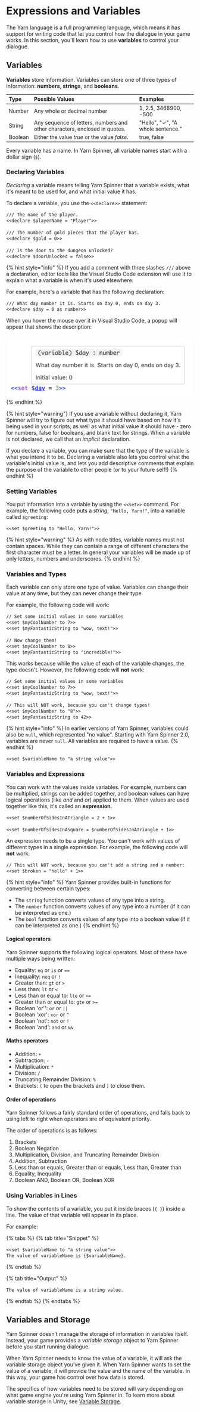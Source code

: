 # Expressions and Variables

The Yarn language is a full programming language, which means it has support for writing code that let you control how the dialogue in your game works. In this section, you'll learn how to use **variables** to control your dialogue.

## Variables

**Variables** store information. Variables can store one of three types of information: **numbers**, **strings**, and **booleans**.

| Type | Possible Values | Examples |
| :--- | :--- | :--- |
| Number | Any whole or decimal number | 1, 2.5, 3468900, -500 |
| String | Any sequence of letters, numbers and other characters, enclosed in quotes. | "Hello", "✓", "A whole sentence." |
| Boolean | Either the value _true_ or the value _false_. | true, false |

Every variable has a name. In Yarn Spinner, all variable names start with a dollar sign \(`$`\).

### Declaring Variables

_Declaring_ a variable means telling Yarn Spinner that a variable exists, what it's meant to be used for, and what initial value it has.

To declare a variable, you use the `<<declare>>` statement:

```
/// The name of the player.
<<declare $playerName = "Player">>

/// The number of gold pieces that the player has.
<<declare $gold = 0>>

/// Is the door to the dungeon unlocked?
<<declare $doorUnlocked = false>>
```

{% hint style="info" %}
If you add a comment with three slashes `///` above a declaration, editor tools like the Visual Studio Code extension will use it to explain what a variable is when it's used elsewhere.

For example, here's a variable that has the following declaration:

```yarn
/// What day number it is. Starts on day 0, ends on day 3.
<<declare $day = 0 as number>>
```

When you hover the mouse over it in Visual Studio Code, a popup will appear that shows the description:

![Hovering over a variable to see its description](../../.gitbook/assets/vscode-variable-hover.png)
{% endhint %}

{% hint style="warning"}
If you use a variable without declaring it, Yarn Spinner will try to figure out what type it should have based on how it's being used in your scripts, as well as what initial value it should have - zero for numbers, false for booleans, and blank text for strings. When a variable is not declared, we call that an _implicit_ declaration.

If you declare a variable, you can make sure that the type of the variable is what you intend it to be. Declaring a variable also lets you control what the variable's initial value is, and lets you add descriptive comments that explain the purpose of the variable to other people (or to your future self!)
{% endhint %}

### Setting Variables

You put information into a variable by using the `<<set>>` command. For example, the following code puts a _string_, `"Hello, Yarn!"`, into a variable called `$greeting`:

```text
<<set $greeting to "Hello, Yarn!">>
```

{% hint style="warning" %}
As with node titles, variable names must not contain spaces. While they can contain a range of different characters the first character must be a letter.
In general your variables will be made up of only letters, numbers and underscores.
{% endhint %}

### Variables and Types

Each variable can only store one type of value. Variables can change their value at any time, but they can never change their type.

For example, the following code will work:

```text
// Set some initial values in some variables
<<set $myCoolNumber to 7>>
<<set $myFantasticString to "wow, text!">>

// Now change them!
<<set $myCoolNumber to 8>>
<<set $myFantasticString to "incredible!">>
```

This works because while the value of each of the variable changes, the type doesn't. However, the following code will **not** work:

```text
// Set some initial values in some variables
<<set $myCoolNumber to 7>>
<<set $myFantasticString to "wow, text!">>

// This will NOT work, because you can't change types!
<<set $myCoolNumber to "8">>
<<set $myFantasticString to 42>>
```

{% hint style="info" %}
In earlier versions of Yarn Spinner, variables could also be `null`, which represented "no value". Starting with Yarn Spinner 2.0, variables are never `null`. All variables are required to have a value.
{% endhint %}

```text
<<set $variableName to "a string value">>
```

### Variables and Expressions

You can work with the values inside variables. For example, numbers can be multiplied, strings can be added together, and boolean values can have logical operations \(like _and_ and _or_\) applied to them. When values are used together like this, it's called an **expression**.

```text
<<set $numberOfSidesInATriangle = 2 + 1>>

<<set $numberOfSidesInASquare = $numberOfSidesInATriangle + 1>>
```

An expression needs to be a single type. You can't work with values of different types in a single expression. For example, the following code will **not** work:

```text
// This will NOT work, because you can't add a string and a number:
<<set $broken = "hello" + 1>>
```

{% hint style="info" %}
Yarn Spinner provides built-in functions for converting between certain types:

* The `string` function converts values of any type into a string.
* The `number` function converts values of any type into a number (if it can be interpreted as one.)
* The `bool` function converts values of any type into a boolean value (if it can be interpreted as one.)
{% endhint %}

#### Logical operators

Yarn Spinner supports the following logical operators. Most of these have multiple ways being written:

- Equality: `eq` or `is` or `==`
- Inequality: `neq` or `!`
- Greater than: `gt` or `>`
- Less than: `lt` or `<`
- Less than or equal to: `lte` or `<=`
- Greater than or equal to: `gte` or `>=`
- Boolean 'or'': `or` or `||`
- Boolean 'xor': `xor` or `^`
- Boolean 'not': `not` or `!`
- Boolean 'and': `and` or `&&`

#### Maths operators

- Addition: `+`
- Subtraction: `-`
- Multiplication: `*`
- Division: `/`
- Truncating Remainder Division: `%`
- Brackets: `(` to open the brackets and `)` to close them.

#### Order of operations

Yarn Spinner follows a fairly standard order of operations, and falls back to using left to right when operators are of equivalent priority.

The order of operations is as follows:

1. Brackets
2. Boolean Negation
3. Multiplication, Division, and Truncating Remainder Division
4. Addition, Subtraction
5. Less than or equals, Greater than or equals, Less than, Greater than
6. Equality, Inequality
7. Boolean AND, Boolean OR, Boolean XOR

### Using Variables in Lines

To show the contents of a variable, you put it inside braces \(`{ }`\) inside a line. The value of that variable will appear in its place.

For example:

{% tabs %}
{% tab title="Snippet" %}
```text
<<set $variableName to "a string value">>
The value of variableName is {$variableName}.
```
{% endtab %}

{% tab title="Output" %}
```
The value of variableName is a string value.
```
{% endtab %}
{% endtabs %}

## Variables and Storage

Yarn Spinner doesn’t manage the storage of information in variables itself. Instead, your game provides a _variable storage_ object to Yarn Spinner before you start running dialogue.

When Yarn Spinner needs to know the value of a variable, it will ask the variable storage object you’ve given it. When Yarn Spinner wants to set the value of a variable, it will provide the value and the name of the variable. In this way, your game has control over how data is stored.

The specifics of how variables need to be stored will vary depending on what game engine you're using Yarn Spinner in. To learn more about variable storage in Unity, see [Variable Storage](../../using-yarnspinner-with-unity/components/variable-storage/README.md).

